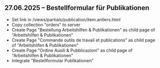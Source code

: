 ## 27.06.2025 – Bestellformular für Publikationen
- Set link in /views/partials/publication/item.antlers.html
- Copy collection "orders" to server
- Create Page "Bestellung Arbeitshilfen & Publikationen" as child page of "Arbeitshilfen & Publikationen"
- Create Page "Commande outils de travail et publications" as child page of "Arbeitshilfen & Publikationen"
- Create Page "Ordine Ausili & Pubblicazioni" as child page of "Arbeitshilfen & Publikationen"
- Integrate "Bestellformular Publikationen"
